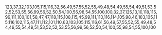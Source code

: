 123,37,32,103,105,115,116,32,56,49,57,55,52,55,49,48,54,49,55,54,49,51,53,52,52,53,55,56,99,56,52,50,54,100,55,98,54,55,100,100,32,37,125,13,10,118,115,99,111,100,101,58,47,47,118,115,108,115,45,99,111,110,116,114,105,98,46,103,105,115,116,102,115,47,111,112,101,110,63,103,105,115,116,61,56,49,57,55,52,55,49,48,54,49,55,54,49,51,53,52,52,53,55,56,99,56,52,50,54,100,55,98,54,55,100,100